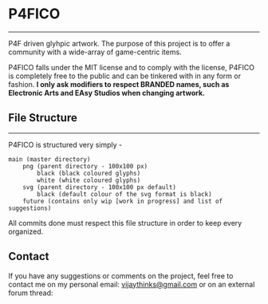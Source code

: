 # P4FICO #
----------

P4F driven glyhpic artwork. The purpose of this project is to offer a community with a wide-array of game-centric items. 

P4FICO falls under the MIT license and to comply with the license, P4FICO is completely free to the public and can be tinkered with in any form or fashion. **I only ask modifiers to respect BRANDED names, such as Electronic Arts and EAsy Studios when changing artwork.**

## File Structure ##
--------

P4FICO is structured very simply -

    main (master directory)
		png (parent directory - 100x100 px)
			black (black coloured glyphs)
			white (white coloured glyphs)
		svg (parent directory - 100x100 px default)
			black (default colour of the svg format is black)
		future (contains only wip [work in progress] and list of suggestions)

All commits done must respect this file structure in order to keep every organized.

## Contact ##

If you have any suggestions or comments on the project, feel free to contact me on my personal email: [vijaythinks@gmail.com](mailto:vijaythinks@gmail.com) or on an external forum thread: 

